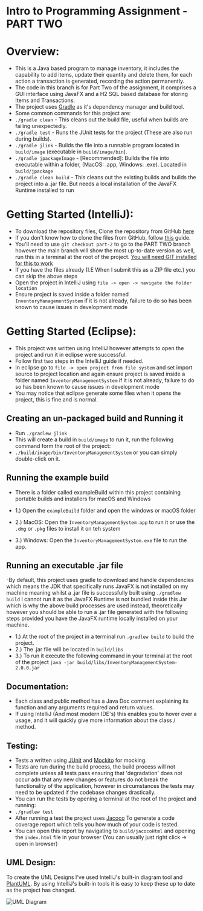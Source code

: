 # Intro to Programming Assignment - PART TWO

# Overview:

- This is a Java based program to manage inventory, it includes the capability to add items, update their quantity and delete them, for each action a transaction is generated, recording the action permanently.
- The code in this branch is for Part Two of the assignment, it comprises a GUI interface using JavaFX and a H2 SQL based database for storing Items and Transactions.
- The project uses [Gradle](https://gradle.org/) as it's dependency manager and build tool.
- Some common commands for this project are:
- ```./gradle clean``` - This cleans out the build file, useful when builds are failing unexpectedly.
- ```./gradle test``` - Runs the JUnit tests for the project (These are also run during builds).
- ```./gradle jlink``` - Builds the file into a runnable program located in `build/image` (executable in `build/image/bin`).
- ```./gradle jpackageImage``` - [Recommended]: Builds the file into executable within a folder, (MacOS: .app, Windows: .exe). Located in `build/jpackage`
- ```./gradle clean build``` - This cleans out the existing builds and builds the project into a .jar file. But needs a local installation of the JavaFX Runtime installed to run

# Getting Started (IntelliJ):

- To download the repository files, Clone the repository from GitHub [here](https://github.com/0xKona/I2PAssignmentv2)
- If you don't know how to clone the files from GitHub, follow [this](https://docs.github.com/en/repositories/creating-and-managing-repositories/cloning-a-repository) guide.
- You'll need to use `git checkout part-2` to go to the PART TWO branch however the main branch will show the most up-to-date version as well, run this in a terminal at the root of the project. [You will need GIT installed for this to work](https://git-scm.com/book/en/v2/Getting-Started-Installing-Git)
- If you have the files already (I.E When I submit this as a ZIP file etc.) you can skip the above steps
- Open the project in IntelliJ using `file -> open -> navigate the folder location`
- Ensure project is saved inside a folder named `InventoryManagementSystem` if it is not already, failure to do so has been known to cause issues in development mode


# Getting Started (Eclipse):

- This project was written using IntelliJ however attempts to open the project and run it in eclipse were successful.
- Follow first two steps in the IntelliJ guide if needed.
- In eclipse go to `file -> open project from file system`  and set import source to project location and again ensure project is saved inside a folder named `InventoryManagementSystem` if it is not already, failure to do so has been known to cause issues in development mode
- You may notice that eclipse generate some files when it opens the project, this is fine and is normal.


## Creating an un-packaged build and Running it

- Run `./gradlew jlink`
- This will create a build in `build/image` to run it, run the following command form the root of the project:
- `./build/image/bin/InventoryManagementSystem` or you can simply double-click on it.

## Running the example build

- There is a folder called exampleBuild within this project containing portable builds and installers for macOS and Windows

- 1.) Open the `exampleBuild` folder and open the windows or macOS folder
- 2.) MacOS: Open the `InventoryManagementSystem.app` to run it or use the `.dmg` or `.pkg` files to install it on teh system
- 3.) Windows: Open the `InventoryManagementSystem.exe` file to run the app.

## Running an executable .jar file

-By default, this project uses gradle to download and handle dependencies which means the JDK that specifically runs JavaFX is not installed on my machine meaning whilst a .jar file is successfully built using `./gradlew build` I cannot run it as the JavaFX Runtime is not bundled inside this Jar which is why the above build processes are used instead, theoretically however you should be able to run a .jar file generated with the following steps provided you have the JavaFX runtime locally installed on your machine.
- 1.) At the root of the project in a terminal run `.gradlew build` to build the project.
- 2.) The .jar file will be located in `build/libs`
- 3.) To run it execute the following command in your terminal at the root of the project `java -jar build/libs/InventoryManagementSystem-2.0.0.jar`


## Documentation:

- Each class and public method has a Java Doc comment explaining its function and any arguments required and return values.
- If using IntelliJ (And most modern IDE's) this enables you to hover over a usage, and it will quickly give more information about the class / method.

## Testing:

- Tests a written using [JUnit](https://junit.org/junit5/) and [Mockito](https://site.mockito.org/) for mocking.
- Tests are run during the build process, the build process will not complete unless all tests pass ensuring that 'degradation' does not occur adn that any new changes or features do not break the functionality of the application, however in circumstances the tests may need to be updated if the codebase changes drastically.
- You can run the tests by opening a terminal at the root of the project and running:
- ```./gradlew test```
- After running a test the project uses [Jacoco](https://github.com/jacoco/jacoco) To generate a code coverage report which tells you how much of your code is tested.
- You can open this report by navigating to `build/jacocoHtml` and opening the `index.html` file in your browser (You can usually just right click -> open in browser)

## UML Design:

To create the UML Designs I've used IntelliJ's built-in diagram tool and [PlantUML](https://www.plantuml.com/plantuml/uml/SyfFKj2rKt3CoKnELR1Io4ZDoSa700003). By using IntelliJ's built-in tools it is easy to keep these up to date as the project has changed.

![UML Diagram](UML-Diagrams/UML-Diagram.png)